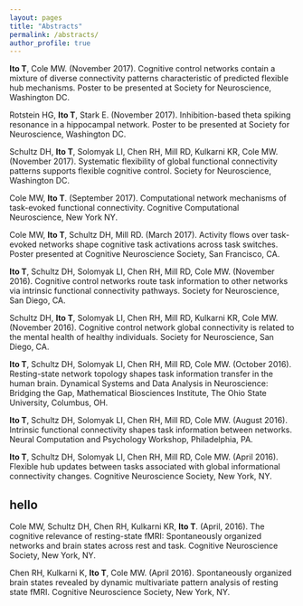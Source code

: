 ```yaml
---
layout: pages
title: "Abstracts"
permalink: /abstracts/
author_profile: true
--- 
```


**Ito T**, Cole MW.  (November 2017). Cognitive control networks contain a mixture of diverse connectivity patterns characteristic of predicted flexible hub mechanisms. Poster to be presented at Society for Neuroscience, Washington DC.

Rotstein HG, **Ito T**, Stark E. (November 2017). Inhibition-based theta spiking resonance in a hippocampal network. Poster to be presented at Society for Neuroscience, Washington DC.

Schultz DH, **Ito T**, Solomyak LI, Chen RH, Mill RD, Kulkarni KR, Cole MW. (November 2017). Systematic flexibility of global functional connectivity patterns supports flexible cognitive control. Society for Neuroscience, Washington DC.

Cole MW, **Ito T**. (September 2017). Computational network mechanisms of task-evoked functional connectivity. Cognitive Computational Neuroscience, New York NY.

Cole MW, **Ito T**, Schultz DH, Mill RD. (March 2017). Activity flows over task-evoked networks shape cognitive task activations across task switches. Poster presented at Cognitive Neuroscience Society, San Francisco, CA.

**Ito T**, Schultz DH, Solomyak LI, Chen RH, Mill RD, Cole MW. (November 2016). Cognitive control networks route task information to other networks via intrinsic functional connectivity pathways. Society for Neuroscience, San Diego, CA.

Schultz DH, **Ito T**, Solomyak LI, Chen RH, Mill RD, Kulkarni KR, Cole MW. (November 2016). Cognitive control network global connectivity is related to the mental health of healthy individuals. Society for Neuroscience, San Diego, CA.

**Ito T**, Schultz DH, Solomyak LI, Chen RH, Mill RD, Cole MW. (October 2016). Resting-state network topology shapes task information transfer in the human brain. Dynamical Systems and Data Analysis in Neuroscience: Bridging the Gap, Mathematical Biosciences Institute, The Ohio State University, Columbus, OH.

**Ito T**, Schultz DH, Solomyak LI, Chen RH, Mill RD, Cole MW. (August 2016). Intrinsic functional connectivity shapes task information between networks. Neural Computation and Psychology Workshop, Philadelphia, PA.

**Ito T**, Schultz DH, Solomyak LI, Chen RH, Mill RD, Cole MW. (April 2016). Flexible hub updates between tasks associated with global informational connectivity changes. Cognitive Neuroscience Society, New York, NY.

## hello

Cole MW, Schultz DH, Chen RH, Kulkarni KR, **Ito T**. (April, 2016). The cognitive relevance of resting-state fMRI: Spontaneously organized networks and brain states across rest and task. Cognitive Neuroscience Society, New York, NY.

Chen RH, Kulkarni K, **Ito T**, Cole MW. (April 2016). Spontaneously organized brain states revealed by dynamic multivariate pattern analysis of resting state fMRI. Cognitive Neuroscience Society, New York, NY.


